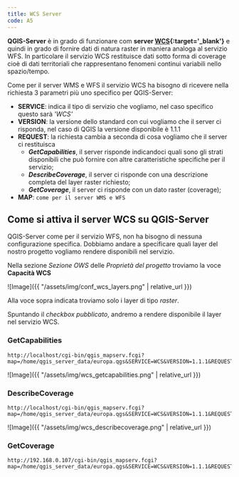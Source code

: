```yaml
---
title: WCS Server
code: A5
---
```


**QGIS-Server** è in grado di funzionare com **server [WCS](https://it.wikipedia.org/wiki/Web_Coverage_Service){:target='_blank'}** e quindi in grado di fornire dati di natura raster in maniera analoga al servizio WFS.
In particolare il servizio WCS restituisce dati sotto forma di coverage cioè di dati territoriali che rappresentano fenomeni continui variabili nello spazio/tempo.

Come per il server WMS e WFS il servizio WCS ha bisogno di ricevere nella richiesta 3 parametri più uno specifico per QGIS-Server:
- **SERVICE**: indica il tipo di servizio che vogliamo, nel caso specifico questo sarà *'WCS'*
- **VERSION**: la versione dello standard con cui vogliamo che il server ci risponda,  nel caso di QGIS la versione disponibile è 1.1.1
- **REQUEST**: la richiesta cambia a seconda di cosa vogliamo che il server ci restituisca
  - ***GetCapabilities***, il server risponde indicandoci quali sono gli strati disponibili che può fornire con altre caratteristiche specifiche per il servizio;
  - ***DescribeCoverage***, il server ci risponde con una descrizione completa del layer raster richiesto;
  - ***GetCoverage***, il server ci risponde con un dato raster (coverage);
- **MAP**: `come per il server WMS e WFS`

## Come si attiva il server WCS su QGIS-Server

QGIS-Server come per il servizio WFS, non ha bisogno di nessuna configurazione specifica.
Dobbiamo andare a specificare quali layer del nostro progetto vogliamo rendere disponibili nel servizio.

Nella sezione *Sezione OWS* delle *Proprietà del progetto* troviamo la voce **Capacità WCS**

![Image]({{ "/assets/img/conf_wcs_layers.png" | relative_url }})

Alla voce sopra indicata troviamo solo i layer di tipo *raster*.

Spuntando il *checkbox pubblicato*, andremo a rendere disponibile il layer nel servizio WCS.


### GetCapabilities

```
http://localhost/cgi-bin/qgis_mapserv.fcgi?map=/home/qgis_server_data/europa.qgs&SERVICE=WCS&VERSION=1.1.1&REQUEST=GetCapabilities
```

![Image]({{ "/assets/img/wcs_getcapabilities.png" | relative_url }})


### DescribeCoverage

```
http://localhost/cgi-bin/qgis_mapserv.fcgi?map=/home/qgis_server_data/europa.qgs&SERVICE=WCS&VERSION=1.1.1&REQUEST=GetCapabilities
```

![Image]({{ "/assets/img/wcs_describecoverage.png" | relative_url }})


### GetCoverage

```
http://192.168.0.107/cgi-bin/qgis_mapserv.fcgi?map=/home/qgis_server_data/europa.qgs&SERVICE=WCS&VERSION=1.1.1&REQUEST=GetCoverage&coverage=europa_dem&BBOX=41.864211303008176,10.329839092300638,43.93590150407668,11.993983680044192&crs=EPSG:4326&WIDTH=735&HEIGHT=915&FORMAT=GeoTiFF
```